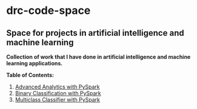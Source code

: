# drc-code-space
## Space for projects in artificial intelligence and machine learning

**Collection of work that I have done in artificial intelligence and machine learning applications.**

**Table of Contents:**

1. <a href="https://github.com/dave2k77/drc-code-space/blob/main/PySparkBinaryClassification.py">Advanced Analytics with PySpark</a>
2. <a href="https://github.com/dave2k77/drc-code-space/blob/main/PySparkDataAnalytics.py">Binary Classification with PySpark</a>
3. <a href="https://github.com/dave2k77/drc-code-space/blob/main/PySparkMulticlassClassification.py">Multiclass Classifier with PySpark</a>
